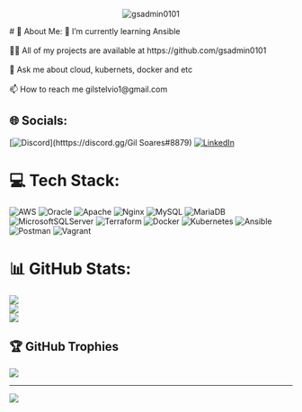 <p align="center"> <img src="https://raw.githubusercontent.com/gsadmin0101/gsadmin0101/main/2000_600px%20(1).gif" alt="gsadmin0101" /> </p>
# 💫 About Me:
🌱 I’m currently learning Ansible<br><br>👨‍💻 All of my projects are available at https://github.com/gsadmin0101<br><br>💬 Ask me about cloud, kubernets, docker and etc<br><br>📫 How to reach me gilstelvio1@gmail.com


## 🌐 Socials:
[![Discord](https://img.shields.io/badge/Discord-%237289DA.svg?logo=discord&logoColor=white)](htttps://discord.gg/Gil Soares#8879) [![LinkedIn](https://img.shields.io/badge/LinkedIn-%230077B5.svg?logo=linkedin&logoColor=white)](https://linkedin.com/in/gil-soares-30a505140) 

# 💻 Tech Stack:
![AWS](https://img.shields.io/badge/AWS-%23FF9900.svg?style=for-the-badge&logo=amazon-aws&logoColor=white) ![Oracle](https://img.shields.io/badge/Oracle-F80000?style=for-the-badge&logo=oracle&logoColor=white) ![Apache](https://img.shields.io/badge/apache-%23D42029.svg?style=for-the-badge&logo=apache&logoColor=white) ![Nginx](https://img.shields.io/badge/nginx-%23009639.svg?style=for-the-badge&logo=nginx&logoColor=white) ![MySQL](https://img.shields.io/badge/mysql-%2300f.svg?style=for-the-badge&logo=mysql&logoColor=white) ![MariaDB](https://img.shields.io/badge/MariaDB-003545?style=for-the-badge&logo=mariadb&logoColor=white) ![MicrosoftSQLServer](https://img.shields.io/badge/Microsoft%20SQL%20Sever-CC2927?style=for-the-badge&logo=microsoft%20sql%20server&logoColor=white) ![Terraform](https://img.shields.io/badge/terraform-%235835CC.svg?style=for-the-badge&logo=terraform&logoColor=white) ![Docker](https://img.shields.io/badge/docker-%230db7ed.svg?style=for-the-badge&logo=docker&logoColor=white) ![Kubernetes](https://img.shields.io/badge/kubernetes-%23326ce5.svg?style=for-the-badge&logo=kubernetes&logoColor=white) ![Ansible](https://img.shields.io/badge/ansible-%231A1918.svg?style=for-the-badge&logo=ansible&logoColor=white) ![Postman](https://img.shields.io/badge/Postman-FF6C37?style=for-the-badge&logo=postman&logoColor=white) ![Vagrant](https://img.shields.io/badge/vagrant-%231563FF.svg?style=for-the-badge&logo=vagrant&logoColor=white)
# 📊 GitHub Stats:
![](https://github-readme-stats.vercel.app/api?username=gsadmin0101&theme=dark&hide_border=false&include_all_commits=true&count_private=true)<br/>
![](https://github-readme-streak-stats.herokuapp.com/?user=gsadmin0101&theme=dark&hide_border=false)<br/>
![](https://github-readme-stats.vercel.app/api/top-langs/?username=gsadmin0101&theme=dark&hide_border=false&include_all_commits=true&count_private=true&layout=compact)

## 🏆 GitHub Trophies
![](https://github-profile-trophy.vercel.app/?username=gsadmin0101&theme=radical&no-frame=false&no-bg=true&margin-w=4)

---
[![](https://visitcount.itsvg.in/api?id=gsadmin0101&icon=0&color=0)](https://visitcount.itsvg.in)

